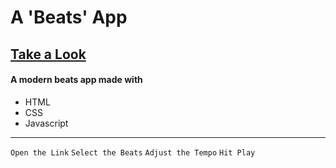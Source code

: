 # A 'Beats' App

## [Take a Look](https://tharun0120.github.io/beats-js/ "Beats App")

#### A modern beats app made with

- HTML
- CSS
- Javascript

---

`Open the Link`
`Select the Beats`
`Adjust the Tempo`
`Hit Play`
